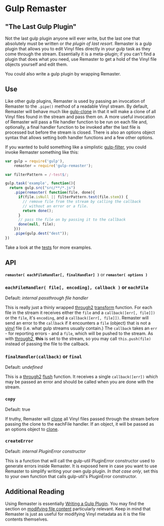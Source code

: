 # Gulp Remaster
## "The Last Gulp Plugin"
Not the last gulp plugin anyone will ever write, but the last one that absolutely must be written or _the plugin of last resort_. Remaster is a gulp plugin that allows you to edit Vinyl files directly in your gulp task as they come through the stream. Essentially it is a meta-plugin; if you can't find a plugin that does what you need, use Remaster to get a hold of the Vinyl file objects yourself and edit them.

You could also write a gulp plugin by wrapping Remaster.

## Use
Like other gulp plugins, Remaster is used by passing an invocation of Remaster to the `.pipe()` method of a readable Vinyl stream. By default, Remaster will behave much like [gulp-clone](https://github.com/mariocasciaro/gulp-clone) in that it will make a clone of all Vinyl files found in the stream and pass them on. A more useful invocation of Remaster will pass a file handler function to be run on each file and, optionally, a final handler function to be invoked after the last file is processed but before the stream is closed. There is also an options object syntax that allows setting both handler functions and a few other options.

If you wanted to build something like a simplistic [gulp-filter](https://github.com/sindresorhus/gulp-filter), you could invoke Remaster something like this:

~~~javascript
var gulp = require('gulp'),
    remaster = require('gulp-remaster');

var filterPattern = /-test$/;

gulp.task('example', function(){
  return gulp.src("src/**/*.js")
    .pipe(remaster( function(file, done){
      if(file.isNull || filterPattern.test(file.stem)) {
        // remove file from the stream by calling the callback
        // without an error or a file.
        return done();
      }
      // pass the file on by passing it to the callback
      done(null, file);
    }))
    .pipe(gulp.dest("dest"));
})
~~~

Take a look at the [tests](test/api-test.js) for more examples.

## API
**`remaster( eachFileHandler[, finalHandler] )`** or **`remaster( options )`**

### `eachFileHandler( file[, encoding], callback )` or `eachFile`
Default: *internal passthrough file handler*

This is really just a thinly wrapped [through2](https://github.com/rvagg/through2/) [transform](https://github.com/rvagg/through2/#api) function. For each file in the stream it receives either the `file` and a `callback([err[, file]])` or the `file`, it's `encoding`, and a `callback([err[, file]])`. Remaster will send an error to the `callback` if it encounters a `file` (object) that is not a [vinyl](https://github.com/gulpjs/vinyl) file (i.e. what gulp streams usually contain.) The `callback` takes an `err` - for reporting errors - and a `file`, which will be pushed to the stream. As with [through2](https://github.com/rvagg/through2/), **this** is set to the stream, so you may call `this.push(file)` instead of passing the file to the callback.

### `finalHandler(callback)` or `final`
Default: *undefined*

This is a [through2](https://github.com/rvagg/through2/) [flush](https://github.com/rvagg/through2/#api) function. It receives a single `callback([err])` which may be passed an error and should be called when you are done with the stream.

### `copy`
Default: true

If truthy, Remaster will [clone](https://github.com/gulpjs/vinyl#cloneopt) all Vinyl files passed through the stream before passing the clone to the eachFile handler. If an object, it will be passed as an options object to [clone](https://github.com/gulpjs/vinyl#cloneopt).

### `createError`
Default: *internal PluginError constructor*

This is a function that will call the gulp-util PluginError constructor used to generate errors inside Remaster. It is exposed here in case you want to use Remaster to simplify writing your own gulp plugin. *In that case only*, set this to your own function that calls gulp-util's PluginError constructor.

## Additional Reading
Using Remaster is essentially [Writing a Gulp Plugin](https://github.com/gulpjs/gulp/blob/master/docs/writing-a-plugin/README.md). You may find the section on [modifying file content](https://github.com/gulpjs/gulp/blob/master/docs/writing-a-plugin/README.md#modifying-file-content) particularly relevant. Keep in mind that Remaster is just as useful for modifying Vinyl metadata as it is the file contents themselves.
